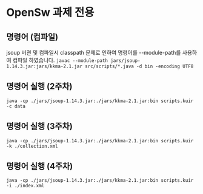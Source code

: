 # OpenSw 과제 전용 


## 명령어 (컴파일)
  jsoup 버젼 및 컴파일시 classpath 문제로 인하여 명령어를 --module-path를 사용하여 컴파일 하였습니다. 
  `javac --module-path jars/jsoup-1.14.3.jar:jars/kkma-2.1.jar src/scripts/*.java -d bin -encoding UTF8`
  
## 명령어 실행 (2주차)
  `java -cp ./jars/jsoup-1.14.3.jar:./jars/kkma-2.1.jar:bin scripts.kuir -c data`
## 명령어 실행  (3주차)
  `java -cp ./jars/jsoup-1.14.3.jar:./jars/kkma-2.1.jar:bin scripts.kuir -k ./collection.xml`
## 명령어 실행  (4주차)
  `java -cp ./jars/jsoup-1.14.3.jar:./jars/kkma-2.1.jar:bin scripts.kuir -i ./index.xml`
  
